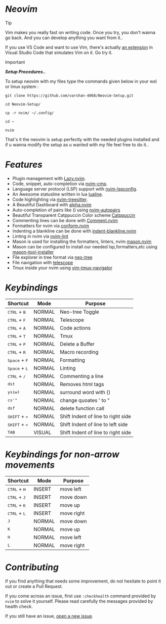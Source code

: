 # *Neovim*

> [!Tip]
>
> Vim makes you really fast on writing code. Once you try, you don't wanna go back. And you can develop anything you want from it..
>
> If you use VS Code and want to use Vim, there's actually [an extension](https://marketplace.visualstudio.com/items?itemName=vscodevim.vim) in Visual Studio Code that simulates Vim on it. Go try it.

> [!Important]
> <b> *Setup Procedures..* </b>

To setup neovim with my files type the commands given below in your wsl or linux system : 


    git clone https://github.com/varshan-4068/Neovim-Setup.git 

    cd Neovim-Setup/ 

    cp -r nvim/ ~/.config/
    
    cd ~ 
    
    nvim 

That's it the neovim is setup perfectly with the needed plugins installed and if u wanna modify the setup as u wanted with my file feel free to do it..

# *Features* #

- Plugin management with [Lazy.nvim](https://github.com/folke/lazy.nvim).
- Code, snippet, auto-completion via [nvim-cmp](https://github.com/hrsh7th/nvim-cmp).
- Language server protocol (LSP) support with [nvim-lspconfig](https://github.com/neovim/nvim-lspconfig).
- An Awesome statusline written in lua [lualine](https://github.com/nvim-lualine/lualine.nvim).
- Code highlighting via [nvim-treesitter](https://github.com/nvim-treesitter/nvim-treesitter).
- A Beautiful Dashboard with [alpha.nvim](https://github.com/goolord/alpha-nvim) 
- Auto-completion of pairs like () using [nvim-autopairs](https://github.com/windwp/nvim-autopairs)
- Beautiful Transparent Catppuccin Color scheme [Catppuccin](https://github.com/catppuccin/nvim)
- Commenting lines can be done with [Comment.nvim](https://github.com/numToStr/Comment.nvim)
- Formatters for nvim via [conform.nvim](https://github.com/stevearc/conform.nvim)
- Indenting a blankline can be done with [indent-blankline.nvim](https://github.com/lukas-reineke/indent-blankline.nvim)
- Linting in nvim via [nvim-lint](https://github.com/mfussenegger/nvim-lint)
- Mason is used for installing the formatters, linters, nvim [mason.nvim](https://github.com/williamboman/mason.nvim)
- Mason can be configured to install our needed lsp,formatters,etc using [mason-tool-installer](https://github.com/WhoIsSethDaniel/mason-tool-installer.nvim)
- File explorer in tree format via [neo-tree](https://github.com/nvim-neo-tree/neo-tree.nvim)
- File navigation with [telescope](https://github.com/nvim-telescope/telescope.nvim)
- Tmux inside your nvim using [vim-tmux-navigator](https://github.com/christoomey/vim-tmux-navigator)

# *Keybindings*

| Shortcut                       | Mode          | Purpose                            |
|--------------------------------|---------------|------------------------------------|
| <kbd>CTRL</kbd> + <kbd>B</kkd> | NORMAL        | Neo-tree Toggle                    |
| <kbd>CTRL</kbd> + <kbd>F</kbd> | NORMAL        | Telescope                          |
| <kbd>CTRL</kbd> + <kbd>A</kbd> | NORMAL        | Code actions                       |     
| <kbd>CTRL</kbd> + <kbd>T</kbd> | NORMAL        | Tmux                               | 
| <kbd>CTRL</kbd> + <kbd>P</kbd> | NORMAL        | Delete a Buffer                    |
| <kbd>CTRL</kbd> + <kbd>R</kbd> | NORMAL        | Macro recording                    |  
| <kbd>Space</kbd> + <kbd>F</kbd>| NORMAL        | Formatting                         | 
| <kbd>Space</kbd> + <kbd>L</kbd>| NORMAL        | Linting                            | 
| <kbd>CTRL</kbd> + <kbd>/</kbd> | NORMAL        | Commenting a line                  | 
| <kbd>dst</kbd>                 | NORMAL        | Removes html tags                  | 
| <kbd>ysiw)</kbd>               | NORMAL        | surround word with ()              |
| <kbd>cs'"</kbd>                | NORMAL        | change quoates ' to "              | 
| <kbd>dsf</kbd>                 | NORMAL        | delete function call               |
| <kbd>SHIFT</kbd> + <kbd>></kbd>| NORMAL        | Shift Indent of line to right side | 
| <kbd>SHIFT</kbd> + <kbd><</kbd>| NORMAL        | Shift Indent of line to left side  |
| <kbd>TAB</kbd>                 | VISUAL        | Shift Indent of line to right side | 

# *Keybindings for non-arrow movements*

| Shortcut                       | Mode          | Purpose       |
|--------------------------------|---------------|---------------|
| <kbd>CTRL</kbd> + <kbd>H</kbd> | INSERT        | move left     | 
| <kbd>CTRL</kbd> + <kbd>J</kbd> | INSERT        | move down     | 
| <kbd>CTRL</kbd> + <kbd>K</kbd> | INSERT        | move up       | 
| <kbd>CTRL</kbd> + <kbd>L</kbd> | INSERT        | move right    | 
| <kbd>J</kbd>                   | NORMAL        | move down     | 
| <kbd>K</kbd>                   | NORMAL        | move up       | 
| <kbd>H</kbd>                   | NORMAL        | move left     | 
| <kbd>L</kbd>                   | NORMAL        | move right    | 

# *Contributing*

If you find anything that needs some improvement, do not hesitate to point it out or create a Pull Request.

If you come across an issue, first use `:checkhealth` command provided by `nvim` to solve it yourself.
Please read carefully the messages provided by health check.

If you still have an issue, [open a new issue](https://github.com/varshan-4068/Neovim-Setup/issues).

